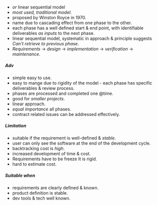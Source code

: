 
- *or* linear sequential model 
- *most used, traditional model.* 
- proposed by Winston Royce in 1970. 
- name due to cascading effect from one phase to the other. 
- each phase has a well defined start & end point, with identifiable deliverables *as inputs* to the next phase. 
- linear sequential model, systematic in approach & principle suggests *Can't retrieve to previous phase*.
- *Requirements* -> *design* -> *implementation* -> *verification* -> *maintenance*.  

##### Adv
- simple easy to use. 
- easy to mange due to rigidity of the model - each phase has specific deliverables & review process. 
- phases are processed and completed one @time. 
- good for *smaller projects*. 
- linear approach. 
- *equal importance* all phases. 
- contract related issues can be addressed effectively. 

##### Limitation
- suitable if the requirement is well-defined & *stable*. 
- user can only see the software at the end of the development cycle. 
- backtracking cost is *high*. 
- increased development of time & cost. 
- Requirements have to be freeze It is rigid. 
- hard to estimate cost. 

##### Suitable when 
- requirements are clearly defined & known. 
- product definition is stable. 
- dev tools & tech well known. 


